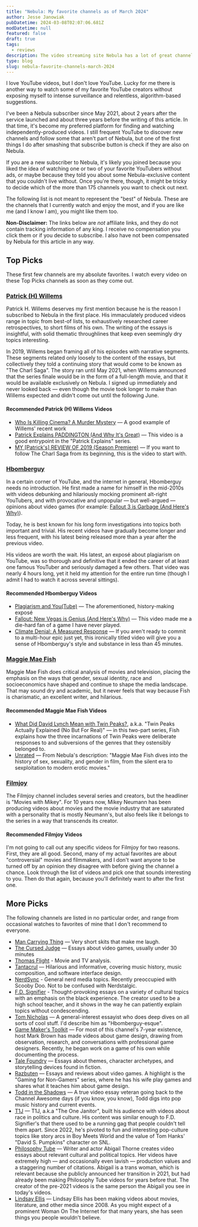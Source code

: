```yaml
---
title: "Nebula: My favorite channels as of March 2024"
author: Jesse Janowiak
pubDatetime: 2024-03-08T02:07:06.681Z
modDatetime: null
featured: false
draft: true
tags:
  - reviews
description: The video streaming site Nebula has a lot of great channels. Here are some of my favorites.
type: blog
slug: nebula-favorite-channels-march-2024
---
```


I love YouTube videos, but I don't love YouTube. Lucky for me there is another way to watch some of my favorite YouTube creators without exposing myself to intense surveillance and relentless, algorithm-based suggestions.

I've been a Nebula subscriber since May 2021, about 2 years after the service launched and about three years before the writing of this article. In that time, it's become my preferred platform for finding and watching independently-produced videos. I still frequent YouTube to discover new channels and follow some that aren't part of Nebula, but one of the first things I do after smashing that subscribe button is check if they are also on Nebula.

If you are a new subscriber to Nebula, it's likely you joined because you liked the idea of watching one or two of your favorite YouTubers without ads, or maybe because they told you about some Nebula-exclusive content that you couldn't live without. Once you're there, though, it might be tricky to decide which of the more than 175 channels you want to check out next.

The following list is not meant to represent the "best" of Nebula. These are the channels that I currently watch and enjoy the most, and if you are like me (and I know I am), you might like them too.

**Non-Disclaimer:** The links below are _not_ affiliate links, and they do not contain tracking information of any king. I receive no compensation you click them or if you decide to subscribe. I also have not been compensated by Nebula for this article in any way.

## Top Picks

These first few channels are my absolute favorites. I watch every video on these Top Picks channels as soon as they come out.

### [Patrick (H) Willems](https://nebula.tv/patrickhwillems)

Patrick H. Willems deserves my first mention because he is the reason I subscribed to Nebula in the first place. His immaculately produced videos range in topic from best-of lists, to exhaustively researched career retrospectives, to short films of his own. The writing of the essays is insightful, with solid thematic throughlines that keep even seemingly dry topics interesting.

In 2019, Willems began framing all of his episodes with narrative segments. These segments related only loosely to the content of the essays, but collectively they told a continuing story that would come to be known as "The Charl Saga". The story ran until May 2021, when Willems announced that the series finale would be in the form of a full-length movie, and that it would be available exclusively on Nebula. I signed up immediately and never looked back — even though the movie took longer to make than Willems expected and didn't come out until the following June.

#### Recommended Patrick (H) Willems Videos

- [Who Is Killing Cinema? A Murder Mystery](https://nebula.tv/videos/patrickhwillems-who-is-killing-cinema-a-murder-mystery) — A good example of Willems' recent work
- [Patrick Explains PADDINGTON (And Why It's Great)](https://nebula.tv/videos/patrick-willems-patrick-explains-paddington-and-why-it-s-great) — This video is a good entrypoint in the "Patrick Explains" series.
- [MY [Patrick's] REVIEW OF 2019 (Season Premiere)](https://nebula.tv/videos/patrick-h-willems-yt-my-review-of-2019-season-premiere) — If you want to follow The Charl Saga from its beginning, this is the video to start with.

### [Hbomberguy](https://nebula.tv/hbomberguy)

In a certain corner of YouTube, and the internet in general, Hbomberguy needs no introduction. He first made a name for himself in the mid-2010s with videos debunking and hilariously mocking prominent alt-right YouTubers, and with provocative and unpopular — but well-argued — opinions about video games (for example: [Fallout 3 is Garbage (And Here's Why)](https://nebula.tv/videos/hbomberguy-fallout-3-is-garbage-and-here-s-why)).

Today, he is best known for his long form investigations into topics both important and trivial. His recent videos have gradually become longer and less frequent, with his latest being released more than a year after the previous video.

His videos are worth the wait. His latest, an exposé about plagiarism on YouTube, was so thorough and definitive that it ended the career of at least one famous YouTuber and seriously damaged a few others. That video was nearly 4 hours long, yet it held my attention for the entire run time (though I admit I had to watch it across several sittings).

#### Recommended Hbomberguy Videos

- [Plagiarism and You(Tube)](https://nebula.tv/videos/hbomberguy-plagiarism-and-youtube) — The aforementioned, history-making exposé
- [Fallout: New Vegas is Genius (And Here's Why)](https://nebula.tv/videos/hbomberguy-yt-fallout-new-vegas-is-genius-and-here-s-why) — This video made me a die-hard fan of a game I have never played.
- [Climate Denial: A Measured Response](https://nebula.tv/videos/hbomberguy-climate-denial-a-measured-response) — If you aren't ready to commit to a multi-hour epic just yet, this ironically titled video will give you a sense of Hbomberguy's style and substance in less than 45 minutes.

### [Maggie Mae Fish](https://nebula.tv/maggiemaefish)

Maggie Mae Fish does critical analysis of movies and television, placing the emphasis on the ways that gender, sexual identity, race and socioeconomics have shaped and continue to shape the media landscape. That may sound dry and academic, but it never feels that way because Fish is charismatic, an excellent writer, and hilarious.

#### Recommended Maggie Mae Fish Videos

- [What Did David Lynch Mean with Twin Peaks?](https://nebula.tv/videos/maggiemaefish-twin-peaks-actually-actually-explained-no-but-for-real), a.k.a. "Twin Peaks Actually Explained (No But For Real)" — in this two-part series, Fish explains how the three incarnations of Twin Peaks were deliberate responses to and subversions of the genres that they ostensibly belonged to.
- [Unrated](https://nebula.tv/unrated) — From Nebula's description: "Maggie Mae Fish dives into the history of sex, sexuality, and gender in film, from the silent era to sexploitation to modern erotic movies."

### [Filmjoy](https://nebula.tv/filmjoy)

The Filmjoy channel includes several series and creators, but the headliner is "Movies with Mikey". For 10 years now, Mikey Neumann has been producing videos about movies and the movie industry that are saturated with a personality that is mostly Neumann's, but also feels like it belongs to the series in a way that transcends its creator.

#### Recommended Filmjoy Videos

I'm not going to call out any specific videos for Filmjoy for two reasons. First, they are all good. Second, many of my actual favorites are about "controversial" movies and filmmakers, and I don't want anyone to be turned off by an opinion they disagree with before giving the channel a chance. Look through the list of videos and pick one that sounds interesting to you. Then do that again, because you'll definitely want to after the first one.

## More Picks

The following channels are listed in no particular order, and range from occasional watches to favorites of mine that I don't recommend to everyone.

- [Man Carrying Thing](https://nebula.tv/mancarryingthing) — Very short skits that make me laugh.
- [The Cursed Judge](https://nebula.tv/thecursedjudge) — Essays about video games, usually under 30 minutes
- [Thomas Flight](https://nebula.tv/thomasflight) - Movie and TV analysis.
- [Tantacrul](https://nebula.tv/tantacrul) — Hilarious and informative, covering music history, music composition, and software interface design.
- [NerdSync](https://nebula.tv/nerdsync) - General nerd media topics. Recently preoccupied with Scooby Doo. Not to be confused with Nerdstalgic.
- [F.D. Signifier](https://nebula.tv/fdsignifier) - Thought-provoking essays on a variety of cultural topics with an emphasis on the black experience. The creator used to be a high school teacher, and it shows in the way he can patiently explain topics without condescending.
- [Tom Nicholas](https://nebula.tv/tomnicholas) — A general-interest essayist who does deep dives on all sorts of cool stuff. I'd describe him as "Hbomberguy-esque".
- [Game Maker's Toolkit](https://nebula.tv/gmtk) — For most of this channel's 7-year existence, host Mark Brown has made videos about game design, drawing from observation, research, and conversations with professional game designers. Recently, he began work on a game of his own while documenting the process.
- [Tale Foundry](https://nebula.tv/talefoundry) — Essays about themes, character archetypes, and storytelling devices found in fiction.
- [Razbuten](https://nebula.tv/razbuten) — Essays and reviews about video games. A highlight is the "Gaming for Non-Gamers" series, where he has his wife play games and shares what it teaches him about game design.
- [Todd in the Shadows](https://nebula.tv/todd-in-the-shadows) — A true video essay veteran going back to the Channel Awesome days (if you know, you know), Todd digs into pop music history and current events.
- [T1J](https://nebula.tv/t1j) — T1J, a.k.a "The One Janitor", built his audience with videos about race in politics and culture. His content was similar enough to F.D. Signifier's that there used to be a running gag that people couldn't tell them apart. Since 2022, he's pivoted to fun and interesting pop-culture topics like story arcs in Boy Meets World and the value of Tom Hanks' "David S. Pumpkins" character on SNL.
- [Philosophy Tube](https://nebula.tv/philosophytube) — Writer and actor Abigail Thorne creates video essays about relevant cultural and political topics. Her videos have extremely high — and occasionally even lavish — production values and a staggering number of citations. Abigail is a trans woman, which is relevant because she publicly announced her transition in 2021, but had already been making Philosophy Tube videos for years before that. The creator of the pre-2021 videos is the same person the Abigail you see in today's videos.
- [Lindsay Ellis](https://nebula.tv/lindsayellis) — Lindsay Ellis has been making videos about movies, literature, and other media since 2008. As you might expect of a prominent Woman On The Internet for that many years, she has seen things you people wouldn't believe.
